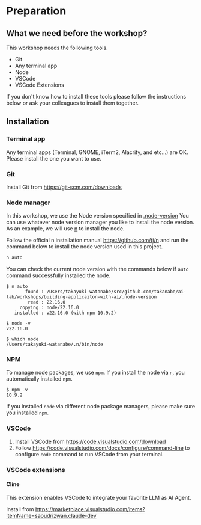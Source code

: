 # Preparation

## What we need before the workshop?

This workshop needs the following tools.

- Git
- Any terminal app
- Node
- VSCode
- VSCode Extensions

If you don't know how to install these tools please follow the instructions below or ask your colleagues to install them together.

## Installation

### Terminal app

Any terminal apps (Terminal, GNOME, iTerm2, Alacrity, and etc...) are OK. Please install the one you want to use.

### Git

Install Git from https://git-scm.com/downloads

### Node manager

In this workshop, we use the Node version specified in [.node-version](.node-version) You can use whatever node version manager you like to install the node version. As an example, we will use [n](https://github.com/tj/n) to install the node.

Follow the official n installation manual https://github.com/tj/n and run the command below to install the node version used in this project.

```bash
n auto
```

You can check the current node version with the commands below if `auto` command successfully installed the node.

```
$ n auto
       found : /Users/takayuki-watanabe/src/github.com/takanabe/ai-lab/workshops/building-applicaiton-with-ai/.node-version
        read : 22.16.0
     copying : node/22.16.0
   installed : v22.16.0 (with npm 10.9.2)

$ node -v
v22.16.0

$ which node
/Users/takayuki-watanabe/.n/bin/node
```

### NPM

To manage node packages, we use `npm`. If you install the node via `n`, you automatically installed `npm`. 

```
$ npm -v
10.9.2
```

If you installed `node` via different node package managers, please make sure you installed `npm`.

### VSCode

1. Install VSCode from https://code.visualstudio.com/download 
1. Follow https://code.visualstudio.com/docs/configure/command-line to configure `code` command to run VSCode from your terminal.


### VSCode extensions


#### Cline

This extension enables VSCode to integrate your favorite LLM as AI Agent.

Install from https://marketplace.visualstudio.com/items?itemName=saoudrizwan.claude-dev 
